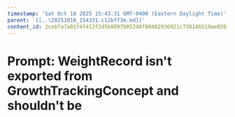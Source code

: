 ```yaml
---
timestamp: 'Sat Oct 18 2025 15:43:31 GMT-0400 (Eastern Daylight Time)'
parent: '[[..\20251018_154331.c12bff3e.md]]'
content_id: 2cebfa7a01f4f413f2d5b8097b05248f88482936921c73814b519ae026fe91db
---
```


# Prompt: WeightRecord isn't exported from GrowthTrackingConcept and shouldn't be
